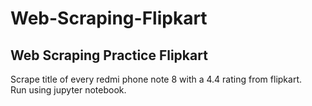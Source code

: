 # Web-Scraping-Flipkart
## Web Scraping Practice Flipkart
Scrape title of every redmi phone note 8 with a 4.4 rating from flipkart.  
Run using jupyter notebook.  
